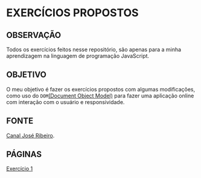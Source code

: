 # EXERCÍCIOS PROPOSTOS

## OBSERVAÇÃO

Todos os exercícios feitos nesse repositório, são apenas para a minha aprendizagem na linguagem de programação JavaScript.

## OBJETIVO

O meu objetivo é fazer os exercícios propostos com algumas modificações, como uso do `DOM`[(Document Object Model)](https://developer.mozilla.org/pt-BR/docs/Web/API/Document_Object_Model/Introduction) para fazer uma aplicação online com interação com o usuário e responsividade.

## FONTE

[Canal José Ribeiro](https://www.youtube.com/channel/UC6ZL0QLBNKBAOx6vjQXTIJA).

## PÁGINAS

[Exercício 1](http://luciopbrito.github.io/curso_joao_ribeiro_exercicios/ex1)
